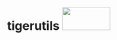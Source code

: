 # tigerutils <img src="https://cdn.rawgit.com/kizerkizer/tigerutils/master/tiger-left.svg" width="112" height="54" />
